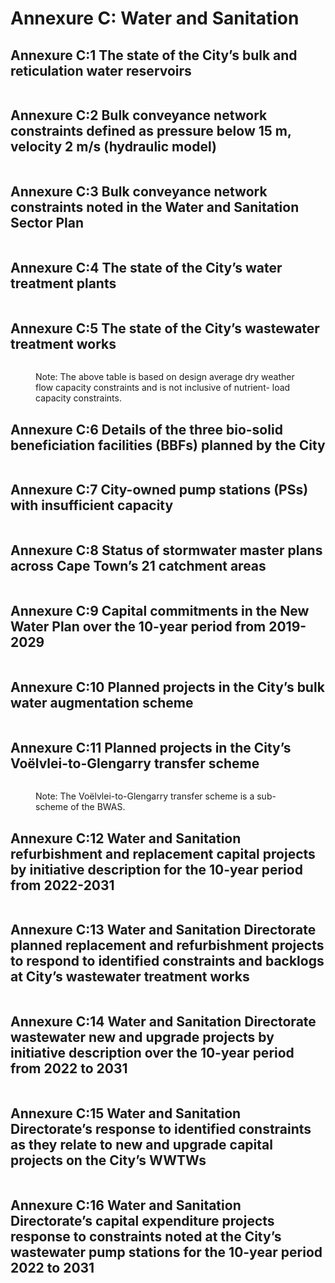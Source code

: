 # Annexure C: Water and Sanitation

## Annexure C:1 The state of the City’s bulk and reticulation water reservoirs

<figure><img src="../.gitbook/assets/image (23).png" alt=""><figcaption></figcaption></figure>

## Annexure C:2 Bulk conveyance network constraints defined as pressure below 15 m, velocity 2 m/s (hydraulic model)

<figure><img src="../.gitbook/assets/image (4).png" alt=""><figcaption></figcaption></figure>

## Annexure C:3 Bulk conveyance network constraints noted in the Water and Sanitation Sector Plan

<figure><img src="../.gitbook/assets/image (40).png" alt=""><figcaption></figcaption></figure>

## Annexure C:4 The state of the City’s water treatment plants

<figure><img src="../.gitbook/assets/image (74).png" alt=""><figcaption></figcaption></figure>

## Annexure C:5 The state of the City’s wastewater treatment works

<figure><img src="../.gitbook/assets/image (2).png" alt=""><figcaption><p>Note: The above table is based on design average dry weather flow capacity constraints and is not inclusive of nutrient- load capacity constraints.</p></figcaption></figure>

## Annexure C:6 Details of the three bio-solid beneficiation facilities (BBFs) planned by the City

<figure><img src="../.gitbook/assets/image (56).png" alt=""><figcaption></figcaption></figure>

## Annexure C:7 City-owned pump stations (PSs) with insufficient capacity

<figure><img src="../.gitbook/assets/image (37).png" alt=""><figcaption></figcaption></figure>

## Annexure C:8 Status of stormwater master plans across Cape Town’s 21 catchment areas

<figure><img src="../.gitbook/assets/image (1).png" alt=""><figcaption></figcaption></figure>

## Annexure C:9 Capital commitments in the New Water Plan over the 10-year period from 2019-2029

<figure><img src="../.gitbook/assets/image (73).png" alt=""><figcaption></figcaption></figure>

## Annexure C:10 Planned projects in the City’s bulk water augmentation scheme

<figure><img src="../.gitbook/assets/image (15).png" alt=""><figcaption></figcaption></figure>

## Annexure C:11 Planned projects in the City’s Voëlvlei-to-Glengarry transfer scheme

<figure><img src="../.gitbook/assets/image (45).png" alt=""><figcaption><p>Note: The Voëlvlei-to-Glengarry transfer scheme is a sub-scheme of the BWAS.</p></figcaption></figure>

## Annexure C:12 Water and Sanitation refurbishment and replacement capital projects by initiative description for the 10-year period from 2022-2031

<figure><img src="../.gitbook/assets/image (48).png" alt=""><figcaption></figcaption></figure>

## Annexure C:13 Water and Sanitation Directorate planned replacement and refurbishment projects to respond to identified constraints and backlogs at City’s wastewater treatment works

<figure><img src="../.gitbook/assets/image (18).png" alt=""><figcaption></figcaption></figure>

## Annexure C:14 Water and Sanitation Directorate wastewater new and upgrade projects by initiative description over the 10-year period from 2022 to 2031

<figure><img src="../.gitbook/assets/image (61).png" alt=""><figcaption></figcaption></figure>

## Annexure C:15 Water and Sanitation Directorate’s response to identified constraints as they relate to new and upgrade capital projects on the City’s WWTWs

<figure><img src="../.gitbook/assets/image (100).png" alt=""><figcaption></figcaption></figure>

## Annexure C:16 Water and Sanitation Directorate’s capital expenditure projects response to constraints noted at the City’s wastewater pump stations for the 10-year period 2022 to 2031

<figure><img src="../.gitbook/assets/image (70).png" alt=""><figcaption></figcaption></figure>

